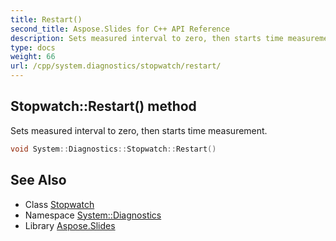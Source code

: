 ```yaml
---
title: Restart()
second_title: Aspose.Slides for C++ API Reference
description: Sets measured interval to zero, then starts time measurement.
type: docs
weight: 66
url: /cpp/system.diagnostics/stopwatch/restart/
---
```

## Stopwatch::Restart() method


Sets measured interval to zero, then starts time measurement.

```cpp
void System::Diagnostics::Stopwatch::Restart()
```

## See Also

* Class [Stopwatch](./)
* Namespace [System::Diagnostics](../)
* Library [Aspose.Slides](../../)